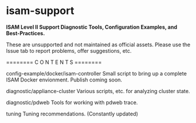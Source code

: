 # isam-support
**ISAM Level II Support Diagnostic Tools, Configuration Examples, and Best-Practices.**

These are unsupported and not maintained as official assets.
Please use the Issue tab to report problems, offer suggestions, etc.


======== C O N T E N T S ========


config-example/docker/isam-controller
     Small script to bring up a complete ISAM Docker envionment.  Publish coming soon.
     
     
diagnostic/appliance-cluster
     Various scripts, etc. for analyzing cluster state.
     
     
diagnostic/pdweb
     Tools for working with pdweb trace.


tuning
     Tuning recommendations. (Constantly updated)
    


